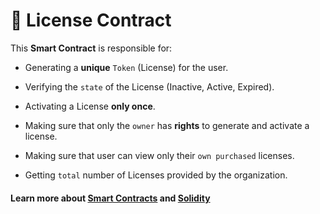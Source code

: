 # 📝 License Contract

This **Smart Contract** is responsible for:

- Generating a **unique** ```Token``` (License) for the user.

- Verifying the ```state``` of the License (Inactive, Active, Expired).

- Activating a License **only once**.

- Making sure that only the ```owner``` has **rights** to generate and activate a license.

- Making sure that user can view only their ```own purchased``` licenses.

- Getting ```total``` number of Licenses provided by the organization.

#### Learn more about [Smart Contracts](https://www.ibm.com/in-en/topics/smart-contracts#:~:text=Smart%20contracts%20are%20simply%20programs,intermediary's%20involvement%20or%20time%20loss.) and [Solidity](https://soliditylang.org/)

